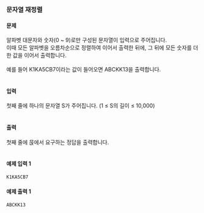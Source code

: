 ### 문자열 재정렬  

#### 문제
알파벳 대문자와 숫자(0 ~ 9)로만 구성된 문자열이 입력으로 주어집니다.  
이때 모든 알파벳을 오름차순으로 정렬하여 이어서 출력한 뒤에, 그 뒤에 모든 숫자를 더한 값을 이어서 출력합니다.<br/><br/>
예를 들어 K1KA5CB7이라는 값이 들어오면 ABCKK13을 출력합니다.<br/><br/>

#### 입력
첫째 줄에 하나의 문자열 S가 주어집니다. (1 ≤ S의 길이 ≤ 10,000)<br/><br/>

#### 출력
첫째 줄에 묹에서 요구하는 정답을 출력합니다.<br/><br/>

#### 예제 입력 1
```python
K1KA5CB7
```

#### 예제 출력 1
```python
ABCKK13
```
